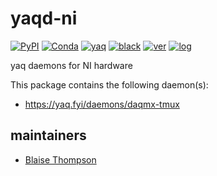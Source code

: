 # yaqd-ni

[![PyPI](https://img.shields.io/pypi/v/yaqd-ni)](https://pypi.org/project/yaqd-ni)
[![Conda](https://img.shields.io/conda/vn/conda-forge/yaqd-ni)](https://anaconda.org/conda-forge/yaqd-ni)
[![yaq](https://img.shields.io/badge/framework-yaq-orange)](https://yaq.fyi/)
[![black](https://img.shields.io/badge/code--style-black-black)](https://black.readthedocs.io/)
[![ver](https://img.shields.io/badge/calver-YYYY.0M.MICRO-blue)](https://calver.org/)
[![log](https://img.shields.io/badge/change-log-informational)](https://gitlab.com/yaq/yaqd-ni/-/blob/main/CHANGELOG.md)

yaq daemons for NI hardware

This package contains the following daemon(s):

- https://yaq.fyi/daemons/daqmx-tmux

## maintainers
- [Blaise Thompson](https://github.com/untzag)
